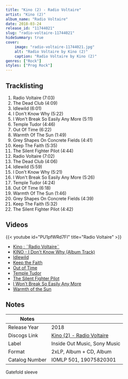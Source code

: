 ```yaml
---
title: "Kino (2) - Radio Voltaire"
artist: "Kino (2)"
album_name: "Radio Voltaire"
date: 2018-03-24
release_id: "11744021"
slug: "radio-voltaire-11744021"
hideSummary: true
cover:
    image: "radio-voltaire-11744021.jpg"
    alt: "Radio Voltaire by Kino (2)"
    caption: "Radio Voltaire by Kino (2)"
genres: ["Rock"]
styles: ["Prog Rock"]
---
```


## Tracklisting
1. Radio Voltaire (7:03)
2. The Dead Club (4:09)
3. Idlewild (6:01)
4. I Don't Know Why (5:22)
5. I Won't Break So Easily Any More (5:11)
6. Temple Tudor (4:46)
7. Out Of Time (6:22)
8. Warmth Of The Sun (1:49)
9. Grey Shapes On Concrete Fields (4:41)
10. Keep The Faith (5:35)
11. The Silent Fighter Pilot (4:44)
12. Radio Voltaire (7:02)
13. The Dead Club (4:06)
14. Idlewild (5:59)
15. I Don't Know Why (5:21)
16. I Won't Break So Easily Any More (5:26)
17. Temple Tudor (4:24)
18. Out Of Time (6:18)
19. Warmth Of The Sun (1:46)
20. Grey Shapes On Concrete Fields (4:39)
21. Keep The Faith (5:32)
22. The Silent Fighter Pilot (4:42)

## Videos
{{< youtube id="PU1pfWRd7FI" title="Radio Voltaire" >}}
- [Kino : ¨Radio Voltaire¨](https://www.youtube.com/watch?v=PPcNGSp-hFQ)
- [KINO - I Don't Know Why (Album Track)](https://www.youtube.com/watch?v=zSEhyBbQbYM)
- [Idlewild](https://www.youtube.com/watch?v=KQ8NW00S4tQ)
- [Keep the Faith](https://www.youtube.com/watch?v=-N4xxnp6dL8)
- [Out of Time](https://www.youtube.com/watch?v=qoxS9jlKMVY)
- [Temple Tudor](https://www.youtube.com/watch?v=vg64jzqkPdA)
- [The Silent Fighter Pilot](https://www.youtube.com/watch?v=HlSRbHaNk60)
- [I Won't Break So Easily Any More](https://www.youtube.com/watch?v=0fFdioSs9ic)
- [Warmth of the Sun](https://www.youtube.com/watch?v=N6rIZtd6izQ)


## Notes

| Notes          |             |
| ---------------| ----------- |
| Release Year   | 2018 |
| Discogs Link   | [Kino (2) - Radio Voltaire](https://www.discogs.com/release/11744021-Kino-Radio-Voltaire) |
| Label          | Inside Out Music, Sony Music |
| Format         | 2xLP, Album + CD, Album |
| Catalog Number | IOMLP 501, 19075820301 |

Gatefold sleeve

